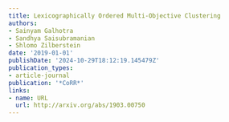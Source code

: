 ```yaml
---
title: Lexicographically Ordered Multi-Objective Clustering
authors:
- Sainyam Galhotra
- Sandhya Saisubramanian
- Shlomo Zilberstein
date: '2019-01-01'
publishDate: '2024-10-29T18:12:19.145479Z'
publication_types:
- article-journal
publication: '*CoRR*'
links:
- name: URL
  url: http://arxiv.org/abs/1903.00750
---
```

